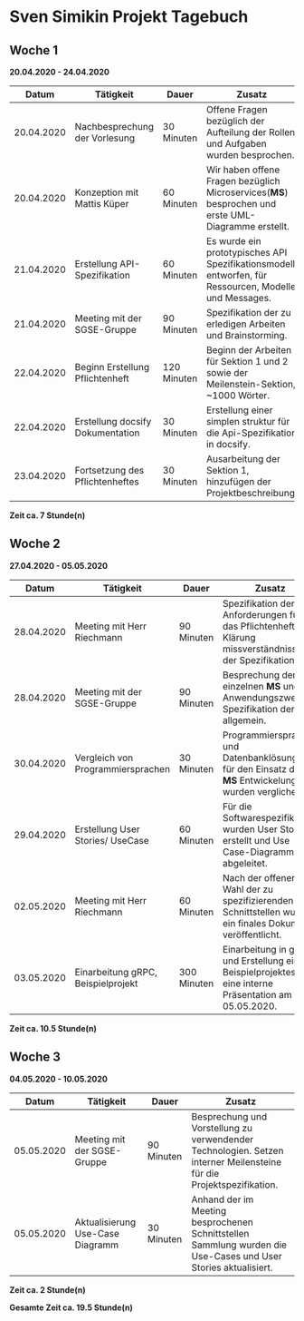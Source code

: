 # Sven Simikin Projekt Tagebuch

## Woche 1 

__20.04.2020 - 24.04.2020__

| Datum      | Tätigkeit                        | Dauer       | Zusatz                                                                                                |
| ---------- | -------------------------------- | ----------- | ----------------------------------------------------------------------------------------------------- |
| 20.04.2020 | Nachbesprechung der Vorlesung    | 30  Minuten | Offene Fragen bezüglich der Aufteilung der Rollen und Aufgaben wurden besprochen.                     |
| 20.04.2020 | Konzeption mit Mattis Küper      | 60  Minuten | Wir haben offene Fragen bezüglich Microservices(__MS__) besprochen und erste UML-Diagramme erstellt.  |
| 21.04.2020 | Erstellung API-Spezifikation     | 60  Minuten | Es wurde ein prototypisches API Spezifikationsmodell entworfen, für Ressourcen, Modelle und Messages. |
| 21.04.2020 | Meeting mit der SGSE-Gruppe      | 90  Minuten | Spezifikation der zu erledigen Arbeiten und Brainstorming.                                            |
| 22.04.2020 | Beginn Erstellung Pflichtenheft  | 120 Minuten | Beginn der Arbeiten für Sektion 1 und 2 sowie der Meilenstein-Sektion, ~1000 Wörter.                  |
| 22.04.2020 | Erstellung docsify Dokumentation | 30  Minuten | Erstellung einer simplen struktur für die Api-Spezifikation in docsify.                               |
| 23.04.2020 | Fortsetzung des Pflichtenheftes  | 30  Minuten | Ausarbeitung der Sektion 1, hinzufügen der Projektbeschreibung.                                       |

__Zeit ca. 7 Stunde(n)__
## Woche 2 

__27.04.2020 - 05.05.2020__

| Datum      | Tätigkeit                          | Dauer       | Zusatz                                                                                                   |
| ---------- | ---------------------------------- | ----------- | -------------------------------------------------------------------------------------------------------- |
| 28.04.2020 | Meeting mit Herr Riechmann         | 90  Minuten | Spezifikation der Anforderungen für das Pflichtenheft. Klärung missverständnisse der Spezifikation.      |
| 28.04.2020 | Meeting mit der SGSE-Gruppe        | 90  Minuten | Besprechung der einzelnen __MS__ und der Anwendungszwecke. Spezifikation der API allgemein.              |
| 30.04.2020 | Vergleich von Programmiersprachen  | 30  Minuten | Programmiersprachen und Datenbanklösungen für den Einsatz der __MS__ Entwickelung wurden verglichen.     |
| 29.04.2020 | Erstellung User Stories/ UseCase   | 60  Minuten | Für die Softwarespezifikation wurden User Stories erstellt und Use Case-Diagramme abgeleitet.            |
| 02.05.2020 | Meeting mit Herr Riechmann         | 60  Minuten | Nach der offenen Wahl der zu spezifizierenden Schnittstellen wurde ein finales Dokument veröffentlicht.  |
| 03.05.2020 | Einarbeitung gRPC, Beispielprojekt | 300 Minuten | Einarbeitung in gRPC und Erstellung eines Beispielprojektes für eine interne Präsentation am 05.05.2020. |

__Zeit ca. 10.5 Stunde(n)__
## Woche 3 

__04.05.2020 - 10.05.2020__

| Datum      | Tätigkeit                        | Dauer       | Zusatz                                                                                                               |
| ---------- | -------------------------------- | ----------- | -------------------------------------------------------------------------------------------------------------------- |
| 05.05.2020 | Meeting mit der SGSE-Gruppe      | 90  Minuten | Besprechung und Vorstellung zu verwendender Technologien. Setzen interner Meilensteine für die Projektspezifikation. |
| 05.05.2020 | Aktualisierung Use-Case Diagramm | 30  Minuten | Anhand der im Meeting besprochenen Schnittstellen Sammlung wurden die Use-Cases und User Stories aktualisiert.       |

__Zeit ca. 2 Stunde(n)__

__Gesamte Zeit ca. 19.5 Stunde(n)__
